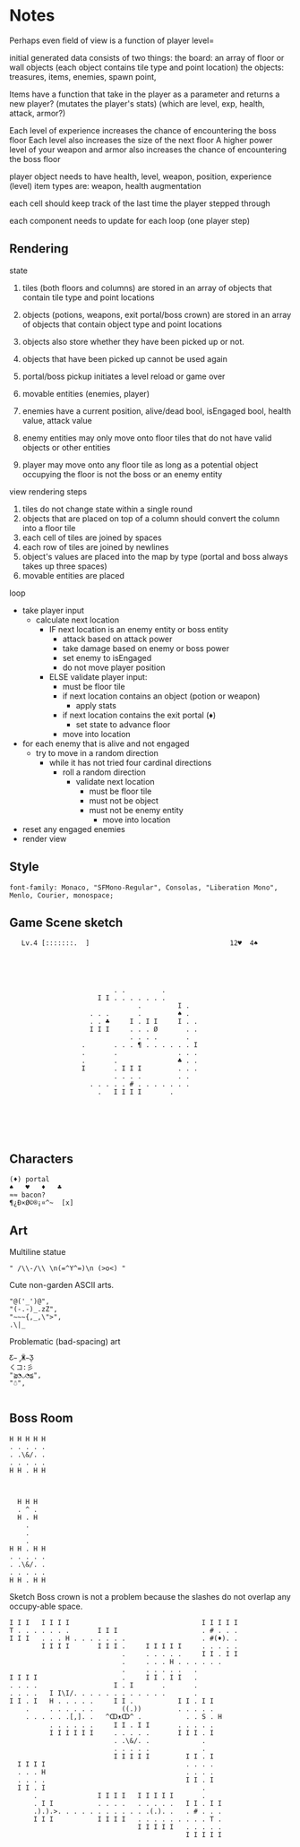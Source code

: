 # Notes

Perhaps even field of view is a function of player level=

initial generated data consists of two things:
the board: an array of floor or wall objects (each object contains tile type and point location)
the objects:
treasures, items, enemies, spawn point,

Items have a function that take in the player as a parameter and returns a new player? (mutates the player's stats) (which are level, exp, health, attack, armor?)

Each level of experience increases the chance of encountering the boss floor
Each level also increases the size of the next floor
A higher power level of your weapon and armor also increases the chance of encountering the boss floor

player object needs to have health, level, weapon, position, experience (level)
item types are: weapon, health augmentation


each cell should keep track of the last time the player stepped through

each component needs to update for each loop (one player step)

## Rendering

state
1. tiles (both floors and columns) are stored in an array of objects that contain tile type and point locations
1. objects (potions, weapons, exit portal/boss crown) are stored in an array of objects that contain object type and point locations
  1. objects also store whether they have been picked up or not.
  1. objects that have been picked up cannot be used again
  1. portal/boss pickup initiates a level reload or game over
1. movable entities (enemies, player)
  1. enemies have a current position, alive/dead bool, isEngaged bool, health value, attack value

1. enemy entities may only move onto floor tiles that do not have valid objects or other entities
1. player may move onto any floor tile as long as a potential object occupying the floor is not the boss or an enemy entity

view rendering steps
1. tiles do not change state within a single round
1. objects that are placed on top of a column should convert the column into a floor tile
  1. each cell of tiles are joined by spaces
  1. each row of tiles are joined by newlines
1. object's values are placed into the map by type (portal and boss always takes up three spaces)
1. movable entities are placed


loop
- take player input
  - calculate next location
    - IF next location is an enemy entity or boss entity
      - attack based on attack power
      - take damage based on enemy or boss power
      - set enemy to isEngaged
      - do not move player position
    - ELSE validate player input:
      - must be floor tile
      - if next location contains an object (potion or weapon)
        - apply stats
      - if next location contains the exit portal (♦)
        - set state to advance floor
      - move into location
- for each enemy that is alive and not engaged
  - try to move in a random direction
    - while it has not tried four cardinal directions
      - roll a random direction
        - validate next location
          - must be floor tile
          - must not be object
          - must not be enemy entity
            - move into location
- reset any engaged enemies
- render view

## Style

```
font-family: Monaco, "SFMono-Regular", Consolas, "Liberation Mono", Menlo, Courier, monospace;
```

## Game Scene sketch
```
   Lv.4 [:::::::.  ]                                   12♥  4♠





                          . .         .        
                      I I . . . . . . .        
                                .         I .  
                    . . .       .         ♠ .  
                    . . ♣     I . I I     I . .
                    I I I     . . . Ø       . .
                              . . . .       .  
                  .       . . . ¶ . . . . . . I
                  .       .               . . .
                  .       .               ♣ . .
                  I       . I I I         . . .
                          . . . .         . .  
                    . . . . . # . . . . . . .  
                      .   I I I I       .      






```

## Characters

```
(♦) portal
♠	♥	♦	♣
≈≈ bacon?
¶¿Ð×Ø©®¡¤^~  [x]
```

## Art

Multiline statue
```
" /\\-/\\ \n(=^Y^=)\n (>o<) "
```

Cute non-garden ASCII arts.
```
"@('_')@",
"(-.-)_.zZ",
"~~~{,_,\">",
.\|_
```

Problematic (bad-spacing) art
```
Ƹ̵̡Ӝ̵̨̄Ʒ
くコ:彡
"≧◔◡◔≦﻿",
"☃",


```

## Boss Room
```
H H H H H
. . . . .
. .\&/. .
. . . . .
H H . H H



  H H H
  . ^ .
  H . H
    .
    .
    .
H H . H H
. . . . .
. .\&/. .
. . . . .
H H . H H
```


Sketch
Boss crown is not a problem because the slashes do not overlap any occupy-able space.
```
I I I   I I I I                                 I I I I I  
T . . . . . . .       I I I                     . # . . .  
I I I   . . . H . . . . . . .                   . #(♦). .  
        I I I I       I I I .     I I I I I     . . . . .  
                            .     . . . . .     I I . I I  
                            .     . . . H . . . . . .      
                            .     . . . . .   .            
I I I I                     .     I I . I I   .            
. . . .                   I . I       .       .            
. . . .   I I\I/. . . . . . . . . . . .       .            
I I . I   H . . . . .     I I .           I I . I I        
    .     . . . . . .       ((.))         . . . . .        
    . . . . . .[,]. .   ^ↀᴥↀ^ .           . . S . H        
          . . . . . .     I I . I I       . . . . .        
          I I I I I I     . . . . .       I I I . I        
                          . .\&/. .             .          
                          . . . . .             .          
                          I I I I I         I I . I        
  I I I I                                   . . . .        
  . . . H                                   . . . .        
  . . . .                                   I I . I        
  I I . I                                       .          
      .               I I I I   I I I I I       .          
      . I I           . . . .   . . . . .   I I . I I      
      .).).>. . . . . . . . . . . .(.). .   . # . . .      
      I I I           I I I I   . . . . . . . . . T .      
                                I I I I I   . . . . .      
                                            I I I I I      


```
